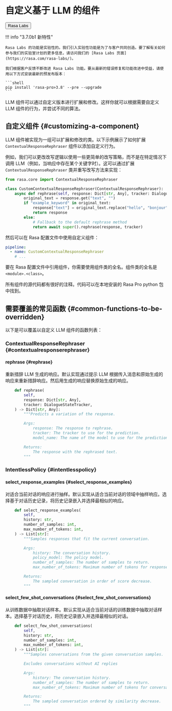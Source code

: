 # 自定义基于 LLM 的组件

<button data-md-color-primary="amber">Rasa Labs</button>

!!! info "3.7.0b1 新特性"

    Rasa Labs 的功能是实验性的。我们引入实验性功能是为了与客户共同创造。要了解有关如何参与我们的实验室计划的更多信息，请访问我们的 [Rasa Labs 页面](https://rasa.com/rasa-labs/)。

    我们根据客户反馈不断改进 Rasa Labs 功能。要从最新的错误修复和功能改进中受益，请使用以下方式安装最新的预发布版本：

    ```shell
    pip install 'rasa-pro>3.8' --pre --upgrade
    ```

LLM 组件可以通过自定义版本进行扩展和修改。这样你就可以根据需要自定义 LLM 组件的行为，并尝试不同的算法。

## 自定义组件 {#customizing-a-component}

LLM 组件被实现为一组可以扩展和修改的类。以下示例展示了如何扩展 `ContextualResponseRephraser` 组件以添加自定义行为。

例如，我们可以更改改写逻辑以使用一些更简单的改写策略，而不是在特定情况下调用 LLM（例如，当响应中存在某个关键字时）。这可以通过扩展 `ContextualResponseRephraser` 类并重写改写方法来实现：

```python
from rasa.core import ContextualResponseRephraser

class CustomContextualResponseRephraser(ContextualResponseRephraser):
    async def rephrase(self, response: Dict[str, Any], tracker: DialogueStateTracker) -> Dict[str, Any]:
        original_text = response.get("text", "")
        if "example_keyword" in original_text:
            response["text"] = original_text.replace("hello", "bonjour")
            return response
        else:
            # Fallback to the default rephrase method
            return await super().rephrase(response, tracker)
```

然后可以在 Rasa 配置文件中使用自定义组件：

```yaml title="config.yml"
pipeline:
  - name: CustomContextualResponseRephraser
    # ...
```

要在 Rasa 配置文件中引用组件，你需要使用组件类的全名。组件类的全名是 `<module>.<class>`。

所有组件的源代码都有很好的注释。代码可以在本地安装的 Rasa Pro python 包中找到。

## 需要覆盖的常见函数 {#common-functions-to-be-overridden}

以下是可以覆盖以自定义 LLM 组件的函数列表：

### ContextualResponseRephraser {#contextualresponserephraser}

#### rephrase {#rephrase}

重新措辞 LLM 生成的响应。默认实现通过提示 LLM 根据传入消息和原始生成的响应来重新措辞响应。然后用生成的响应替换原始生成的响应。

```python
    def rephrase(
        self,
        response: Dict[str, Any],
        tracker: DialogueStateTracker,
    ) -> Dict[str, Any]:
        """Predicts a variation of the response.

        Args:
            response: The response to rephrase.
            tracker: The tracker to use for the prediction.
            model_name: The name of the model to use for the prediction.

        Returns:
            The response with the rephrased text.
        """
```

### IntentlessPolicy {#intentlesspolicy}

#### select_response_examples {#select_response_examples}

对适合当前对话的响应进行抽样。默认实现从适合当前对话的领域中抽样响应。选择基于对话历史记录，将历史记录嵌入并选择最相似的响应。

```python
    def select_response_examples(
        self,
        history: str,
        number_of_samples: int,
        max_number_of_tokens: int,
    ) -> List[str]:
        """Samples responses that fit the current conversation.

        Args:
            history: The conversation history.
            policy_model: The policy model.
            number_of_samples: The number of samples to return.
            max_number_of_tokens: Maximum number of tokens for responses.

        Returns:
            The sampled conversation in order of score decrease.
        """
```

#### select_few_shot_conversations {#select_few_shot_conversations}

从训练数据中抽取对话样本。默认实现从适合当前对话的训练数据中抽取对话样本。选择基于对话历史，将历史记录嵌入并选择最相似的对话。

```python
    def select_few_shot_conversations(
        self,
        history: str,
        number_of_samples: int,
        max_number_of_tokens: int,
    ) -> List[str]:
        """Samples conversations from the given conversation samples.

        Excludes conversations without AI replies

        Args:
            history: The conversation history.
            number_of_samples: The number of samples to return.
            max_number_of_tokens: Maximum number of tokens for conversations.

        Returns:
            The sampled conversation ordered by similarity decrease.
        """
```
